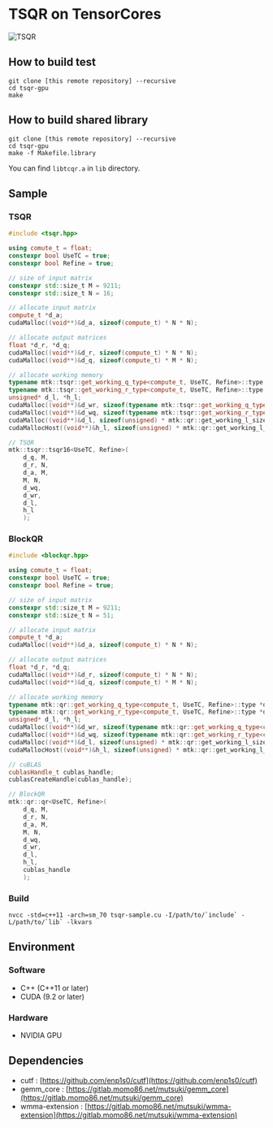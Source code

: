 # TSQR on TensorCores

![TSQR](https://gitlab.momo86.net/mutsuki/tsqr-gpu/raw/master/docs/tsqr.svg)

## How to build test
```
git clone [this remote repository] --recursive
cd tsqr-gpu
make
```

## How to build shared library
```
git clone [this remote repository] --recursive
cd tsqr-gpu
make -f Makefile.library
```

You can find `libtcqr.a` in `lib` directory.

## Sample
### TSQR
```cpp
#include <tsqr.hpp>

using comute_t = float;
constexpr bool UseTC = true;
constexpr bool Refine = true;

// size of input matrix
constexpr std::size_t M = 9211;
constexpr std::size_t N = 16;

// allocate input matrix
compute_t *d_a;
cudaMalloc((void**)&d_a, sizeof(compute_t) * N * N);

// allocate output matrices
float *d_r, *d_q;
cudaMalloc((void**)&d_r, sizeof(compute_t) * N * N);
cudaMalloc((void**)&d_q, sizeof(compute_t) * M * N);

// allocate working memory
typename mtk::tsqr::get_working_q_type<compute_t, UseTC, Refine>::type *d_wq;
typename mtk::tsqr::get_working_r_type<compute_t, UseTC, Refine>::type *d_wr;
unsigned* d_l, *h_l;
cudaMalloc((void**)&d_wr, sizeof(typename mtk::tsqr::get_working_q_type<compute_t, UseTC, Refine>::type) * mtk::tsqr::get_working_q_size(M, N));
cudaMalloc((void**)&d_wq, sizeof(typename mtk::tsqr::get_working_r_type<compute_t, UseTC, Refine>::type) * mtk::tsqr::get_working_q_size(M, N));
cudaMalloc((void**)&d_l, sizeof(unsigned) * mtk::qr::get_working_l_size(m));
cudaMallocHost((void**)&h_l, sizeof(unsigned) * mtk::qr::get_working_l_size(m));

// TSQR
mtk::tsqr::tsqr16<UseTC, Refine>(
	d_q, M,
	d_r, N,
	d_a, M,
	M, N,
	d_wq,
	d_wr,
	d_l,
	h_l
	);
```

### BlockQR
```cpp
#include <blockqr.hpp>

using comute_t = float;
constexpr bool UseTC = true;
constexpr bool Refine = true;

// size of input matrix
constexpr std::size_t M = 9211;
constexpr std::size_t N = 51;

// allocate input matrix
compute_t *d_a;
cudaMalloc((void**)&d_a, sizeof(compute_t) * N * N);

// allocate output matrices
float *d_r, *d_q;
cudaMalloc((void**)&d_r, sizeof(compute_t) * N * N);
cudaMalloc((void**)&d_q, sizeof(compute_t) * M * N);

// allocate working memory
typename mtk::qr::get_working_q_type<compute_t, UseTC, Refine>::type *d_wq;
typename mtk::qr::get_working_r_type<compute_t, UseTC, Refine>::type *d_wr;
unsigned* d_l, *h_l;
cudaMalloc((void**)&d_wr, sizeof(typename mtk::qr::get_working_q_type<compute_t, UseTC, Refine>::type) * mtk::qr::get_working_q_size(M));
cudaMalloc((void**)&d_wq, sizeof(typename mtk::qr::get_working_r_type<compute_t, UseTC, Refine>::type) * mtk::qr::get_working_q_size(M));
cudaMalloc((void**)&d_l, sizeof(unsigned) * mtk::qr::get_working_l_size(m));
cudaMallocHost((void**)&h_l, sizeof(unsigned) * mtk::qr::get_working_l_size(m));

// cuBLAS
cublasHandle_t cublas_handle;
cublasCreateHandle(cublas_handle);

// BlockQR
mtk::qr::qr<UseTC, Refine>(
	d_q, M,
	d_r, N,
	d_a, M,
	M, N,
	d_wq,
	d_wr,
	d_l,
	h_l,
	cublas_handle
	);
```

### Build
```
nvcc -std=c++11 -arch=sm_70 tsqr-sample.cu -I/path/to/`include` -L/path/to/`lib` -lkvars
```


## Environment
### Software
- C++ (C++11 or later)
- CUDA (9.2 or later)

### Hardware
- NVIDIA GPU

## Dependencies
- cutf : [https://github.com/enp1s0/cutf](https://github.com/enp1s0/cutf)
- gemm_core : [https://gitlab.momo86.net/mutsuki/gemm_core](https://gitlab.momo86.net/mutsuki/gemm_core)
- wmma-extension : [https://gitlab.momo86.net/mutsuki/wmma-extension](https://gitlab.momo86.net/mutsuki/wmma-extension)
